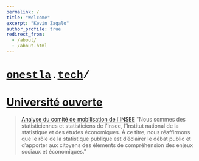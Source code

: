 ```yaml
---
permalink: /
title: "Welcome"
excerpt: "Kevin Zagalo"
author_profile: true
redirect_from: 
  - /about/
  - /about.html
---
```


# <span style="text-decoration:None;font-family: 'Courier New';">[on](http://onestla.tech)</span><span style="text-decoration:None;font-family: 'Courier';">[est](http://onestla.tech)<span style="text-decoration:None;font-family: 'Courier New';"></span><span style="text-decoration:None;font-family: 'Courier New';">[la](http://onestla.tech)</span><span style="text-decoration:None;font-family: 'Courier';">.</span><span style="text-decoration:None;font-family: 'Courier New';">[tech](http://onestla.tech)</span><span style="text-decoration:None;font-family: 'Courier';">/</span>
# [Université ouverte](https://universiteouverte.org/)


> [Analyse du comité de mobilisation de l'INSEE](http://sud-dg.fr/pdf/Analyse_Retraites_Comite_mobilisation_Insee.pdf)
> "Nous sommes des statisticiennes et statisticiens de l’Insee, l’Institut national de la statistique et des études économiques. À ce titre, nous réaffirmons que le rôle de la statistique publique est d’éclairer le débat public et d’apporter aux citoyens des éléments de compréhension des enjeux sociaux et économiques."



